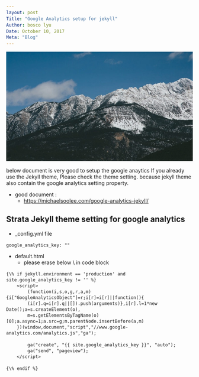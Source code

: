 ```yaml
---
layout: post
Title: "Google Analytics setup for jekyll"
Author: bosco lyu
Date: October 10, 2017
Meta: "Blog"
---
```

<img src="/images/fulls/05.jpg" class="fit image">

below document is very good to setup the google anaytics
If you already use the Jekyll theme, Please check the theme setting.
because jekyll theme also contain the google analytics setting property.


* good document : 
    * https://michaelsoolee.com/google-analytics-jekyll/

## Strata Jekyll theme setting for google analytics 

*  _config.yml file
```
google_analytics_key: ""
```

* default.html
    * please erase below \ in code block 

```
{\% if jekyll.environment == 'production' and site.google_analytics_key != '' %}
	<script>
		(function(i,s,o,g,r,a,m){i["GoogleAnalyticsObject"]=r;i[r]=i[r]||function(){
		(i[r].q=i[r].q||[]).push(arguments)},i[r].l=1*new Date();a=s.createElement(o),
		m=s.getElementsByTagName(o)[0];a.async=1;a.src=g;m.parentNode.insertBefore(a,m)
	})(window,document,"script","//www.google-analytics.com/analytics.js","ga");

		ga("create", "{{ site.google_analytics_key }}", "auto");
		ga("send", "pageview");
	</script>

{\% endif %}
```